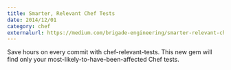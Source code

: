 ```yaml
---
title: Smarter, Relevant Chef Tests
date: 2014/12/01
category: chef
externalurl: https://medium.com/brigade-engineering/smarter-relevant-chef-tests-ac998e957955
---
```


Save hours on every commit with chef-relevant-tests. This new gem will find only
your most-likely-to-have-been-affected Chef tests.
